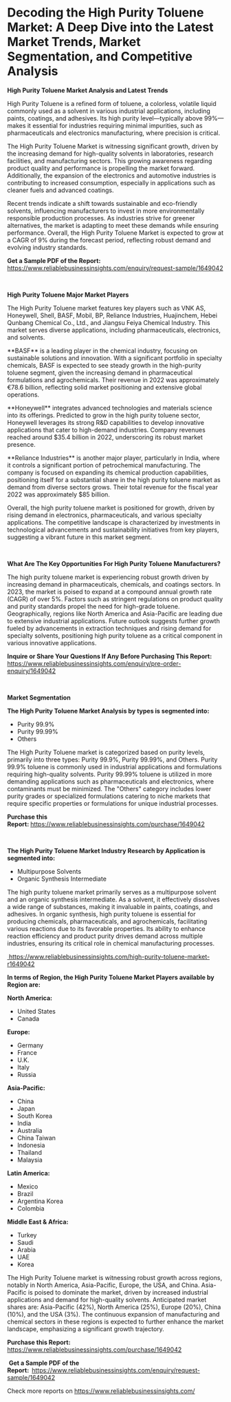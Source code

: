 <p><h1>Decoding the High Purity Toluene Market: A Deep Dive into the Latest Market Trends, Market Segmentation, and Competitive Analysis</h1></p><p><strong>High Purity Toluene Market Analysis and Latest Trends</strong></p>
<p><p>High Purity Toluene is a refined form of toluene, a colorless, volatile liquid commonly used as a solvent in various industrial applications, including paints, coatings, and adhesives. Its high purity level—typically above 99%—makes it essential for industries requiring minimal impurities, such as pharmaceuticals and electronics manufacturing, where precision is critical.</p><p>The High Purity Toluene Market is witnessing significant growth, driven by the increasing demand for high-quality solvents in laboratories, research facilities, and manufacturing sectors. This growing awareness regarding product quality and performance is propelling the market forward. Additionally, the expansion of the electronics and automotive industries is contributing to increased consumption, especially in applications such as cleaner fuels and advanced coatings.</p><p>Recent trends indicate a shift towards sustainable and eco-friendly solvents, influencing manufacturers to invest in more environmentally responsible production processes. As industries strive for greener alternatives, the market is adapting to meet these demands while ensuring performance. Overall, the High Purity Toluene Market is expected to grow at a CAGR of 9% during the forecast period, reflecting robust demand and evolving industry standards.</p></p>
<p><strong>Get a Sample PDF of the Report:&nbsp;</strong> <a href="https://www.reliablebusinessinsights.com/enquiry/request-sample/1649042?utm_campaign=3083&utm_medium=2&utm_source=Github&utm_content=ia&utm_term=26032025&utm_id=high-purity-toluene">https://www.reliablebusinessinsights.com/enquiry/request-sample/1649042</a></p>
<p>&nbsp;</p>
<p><strong>High Purity Toluene Major Market Players</strong></p>
<p><p>The High Purity Toluene market features key players such as VNK AS, Honeywell, Shell, BASF, Mobil, BP, Reliance Industries, Huajinchem, Hebei Qunbang Chemical Co., Ltd., and Jiangsu Feiya Chemical Industry. This market serves diverse applications, including pharmaceuticals, electronics, and solvents.</p><p>**BASF** is a leading player in the chemical industry, focusing on sustainable solutions and innovation. With a significant portfolio in specialty chemicals, BASF is expected to see steady growth in the high-purity toluene segment, given the increasing demand in pharmaceutical formulations and agrochemicals. Their revenue in 2022 was approximately €78.6 billion, reflecting solid market positioning and extensive global operations.</p><p>**Honeywell** integrates advanced technologies and materials science into its offerings. Predicted to grow in the high purity toluene sector, Honeywell leverages its strong R&D capabilities to develop innovative applications that cater to high-demand industries. Company revenues reached around $35.4 billion in 2022, underscoring its robust market presence.</p><p>**Reliance Industries** is another major player, particularly in India, where it controls a significant portion of petrochemical manufacturing. The company is focused on expanding its chemical production capabilities, positioning itself for a substantial share in the high purity toluene market as demand from diverse sectors grows. Their total revenue for the fiscal year 2022 was approximately $85 billion.</p><p>Overall, the high purity toluene market is positioned for growth, driven by rising demand in electronics, pharmaceuticals, and various specialty applications. The competitive landscape is characterized by investments in technological advancements and sustainability initiatives from key players, suggesting a vibrant future in this market segment.</p></p>
<p>&nbsp;</p>
<p><strong>What Are The Key Opportunities For High Purity Toluene Manufacturers?</strong></p>
<p><p>The high purity toluene market is experiencing robust growth driven by increasing demand in pharmaceuticals, chemicals, and coatings sectors. In 2023, the market is poised to expand at a compound annual growth rate (CAGR) of over 5%. Factors such as stringent regulations on product quality and purity standards propel the need for high-grade toluene. Geographically, regions like North America and Asia-Pacific are leading due to extensive industrial applications. Future outlook suggests further growth fueled by advancements in extraction techniques and rising demand for specialty solvents, positioning high purity toluene as a critical component in various innovative applications.</p></p>
<p><strong>Inquire or Share Your Questions If Any Before Purchasing This Report:</strong> <a href="https://www.reliablebusinessinsights.com/enquiry/pre-order-enquiry/1649042?utm_campaign=3083&utm_medium=2&utm_source=Github&utm_content=ia&utm_term=26032025&utm_id=high-purity-toluene">https://www.reliablebusinessinsights.com/enquiry/pre-order-enquiry/1649042</a></p>
<p>&nbsp;</p>
<p><strong>Market Segmentation</strong></p>
<p><strong>The High Purity Toluene Market Analysis by types is segmented into:</strong></p>
<p><ul><li>Purity 99.9%</li><li>Purity 99.99%</li><li>Others</li></ul></p>
<p><p>The High Purity Toluene market is categorized based on purity levels, primarily into three types: Purity 99.9%, Purity 99.99%, and Others. Purity 99.9% toluene is commonly used in industrial applications and formulations requiring high-quality solvents. Purity 99.99% toluene is utilized in more demanding applications such as pharmaceuticals and electronics, where contaminants must be minimized. The "Others" category includes lower purity grades or specialized formulations catering to niche markets that require specific properties or formulations for unique industrial processes.</p></p>
<p><strong>Purchase this Report:&nbsp;</strong><a href="https://www.reliablebusinessinsights.com/purchase/1649042?utm_campaign=3083&utm_medium=2&utm_source=Github&utm_content=ia&utm_term=26032025&utm_id=high-purity-toluene">https://www.reliablebusinessinsights.com/purchase/1649042</a></p>
<p>&nbsp;</p>
<p><strong>The High Purity Toluene Market Industry Research by Application is segmented into:</strong></p>
<p><ul><li>Multipurpose Solvents</li><li>Organic Synthesis Intermediate</li></ul></p>
<p><p>The high purity toluene market primarily serves as a multipurpose solvent and an organic synthesis intermediate. As a solvent, it effectively dissolves a wide range of substances, making it invaluable in paints, coatings, and adhesives. In organic synthesis, high purity toluene is essential for producing chemicals, pharmaceuticals, and agrochemicals, facilitating various reactions due to its favorable properties. Its ability to enhance reaction efficiency and product purity drives demand across multiple industries, ensuring its critical role in chemical manufacturing processes.</p></p>
<p><a href="https://www.reliablebusinessinsights.com/high-purity-toluene-market-r1649042?utm_campaign=3083&utm_medium=2&utm_source=Github&utm_content=ia&utm_term=26032025&utm_id=high-purity-toluene">&nbsp;https://www.reliablebusinessinsights.com/high-purity-toluene-market-r1649042</a></p>
<p><strong>In terms of Region, the High Purity Toluene Market Players available by Region are:</strong></p>
<p>
    <p> <strong> North America: </strong>
        <ul>
            <li>United States</li>
            <li>Canada</li>
        </ul>
        </p> 
    <p> <strong> Europe: </strong>
        <ul>
            <li>Germany</li>
            <li>France</li>
            <li>U.K.</li>
            <li>Italy</li>
            <li>Russia</li>
        </ul>
        </p> 
    <p> <strong> Asia-Pacific: </strong>
        <ul>
            <li>China</li>
            <li>Japan</li>
            <li>South Korea</li>
            <li>India</li>
            <li>Australia</li>
            <li>China Taiwan</li>
            <li>Indonesia</li>
            <li>Thailand</li>
            <li>Malaysia</li>
        </ul>
        </p> 
    <p> <strong> Latin America: </strong>
        <ul>
            <li>Mexico</li>
            <li>Brazil</li>
            <li>Argentina Korea</li>
            <li>Colombia</li>
        </ul>
        </p> 
    <p> <strong> Middle East & Africa: </strong>
        <ul>
            <li>Turkey</li>
            <li>Saudi</li>
            <li>Arabia</li>
            <li>UAE</li>
            <li>Korea</li>
        </ul>
    </p>
    </p>
<p><p>The High Purity Toluene market is witnessing robust growth across regions, notably in North America, Asia-Pacific, Europe, the USA, and China. Asia-Pacific is poised to dominate the market, driven by increased industrial applications and demand for high-quality solvents. Anticipated market shares are: Asia-Pacific (42%), North America (25%), Europe (20%), China (10%), and the USA (3%). The continuous expansion of manufacturing and chemical sectors in these regions is expected to further enhance the market landscape, emphasizing a significant growth trajectory.</p></p>
<p><strong>Purchase this Report: </strong><a href="https://www.reliablebusinessinsights.com/purchase/1649042?utm_campaign=3083&utm_medium=2&utm_source=Github&utm_content=ia&utm_term=26032025&utm_id=high-purity-toluene">https://www.reliablebusinessinsights.com/purchase/1649042</a></p>
<p>&nbsp;<strong>Get a Sample PDF of the Report:&nbsp;&nbsp;</strong><a href="https://www.reliablebusinessinsights.com/enquiry/request-sample/1649042?utm_campaign=3083&utm_medium=2&utm_source=Github&utm_content=ia&utm_term=26032025&utm_id=high-purity-toluene">https://www.reliablebusinessinsights.com/enquiry/request-sample/1649042</a></p>
<p><strong></strong></p>
<p>Check more reports on <a href="https://www.reliablebusinessinsights.com/?utm_campaign=3083&utm_medium=2&utm_source=Github&utm_content=ia&utm_term=26032025&utm_id=high-purity-toluene">https://www.reliablebusinessinsights.com/</a></p>